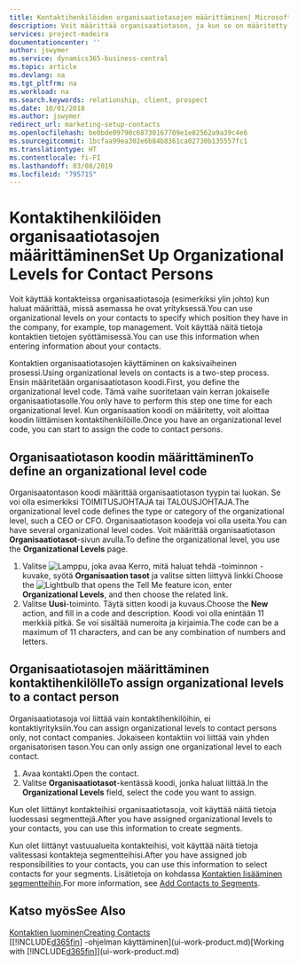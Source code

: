 ```yaml
---
title: Kontaktihenkilöiden organisaatiotasojen määrittäminen| Microsoft Docs
description: Voit määrittää organisaatiotason, ja kun se on määritetty kontaktille, voit ilmaista sen avulla, mikä on kontaktin asema yrityksessä (esimerkiksi ylin johto).
services: project-madeira
documentationcenter: ''
author: jswymer
ms.service: dynamics365-business-central
ms.topic: article
ms.devlang: na
ms.tgt_pltfrm: na
ms.workload: na
ms.search.keywords: relationship, client, prospect
ms.date: 10/01/2018
ms.author: jswymer
redirect_url: marketing-setup-contacts
ms.openlocfilehash: be0bde09790c68730167709e1e82562a9a39c4e6
ms.sourcegitcommit: 1bcfaa99ea302e6b84b8361ca02730b135557fc1
ms.translationtype: HT
ms.contentlocale: fi-FI
ms.lasthandoff: 03/08/2019
ms.locfileid: "795715"
---
```

# <a name="set-up-organizational-levels-for-contact-persons"></a><span data-ttu-id="c0f9a-103">Kontaktihenkilöiden organisaatiotasojen määrittäminen</span><span class="sxs-lookup"><span data-stu-id="c0f9a-103">Set Up Organizational Levels for Contact Persons</span></span>
<span data-ttu-id="c0f9a-104">Voit käyttää kontakteissa organisaatiotasoja (esimerkiksi ylin johto) kun haluat määrittää, missä asemassa he ovat yrityksessä.</span><span class="sxs-lookup"><span data-stu-id="c0f9a-104">You can use organizational levels on your contacts to specify which position they have in the company, for example, top management.</span></span> <span data-ttu-id="c0f9a-105">Voit käyttää näitä tietoja kontaktien tietojen syöttämisessä.</span><span class="sxs-lookup"><span data-stu-id="c0f9a-105">You can use this information when entering information about your contacts.</span></span>

<span data-ttu-id="c0f9a-106">Kontaktien organisaatiotasojen käyttäminen on kaksivaiheinen prosessi.</span><span class="sxs-lookup"><span data-stu-id="c0f9a-106">Using organizational levels on contacts is a two-step process.</span></span> <span data-ttu-id="c0f9a-107">Ensin määritetään organisaatiotason koodi.</span><span class="sxs-lookup"><span data-stu-id="c0f9a-107">First, you define the organizational level code.</span></span> <span data-ttu-id="c0f9a-108">Tämä vaihe suoritetaan vain kerran jokaiselle organisaatiotasolle.</span><span class="sxs-lookup"><span data-stu-id="c0f9a-108">You only have to perform this step one time for each organizational level.</span></span> <span data-ttu-id="c0f9a-109">Kun organisaation koodi on määritetty, voit aloittaa koodin liittämisen kontaktihenkilöille.</span><span class="sxs-lookup"><span data-stu-id="c0f9a-109">Once you have an organizational level code, you can start to assign the code to contact persons.</span></span>

## <a name="to-define-an-organizational-level-code"></a><span data-ttu-id="c0f9a-110">Organisaatiotason koodin määrittäminen</span><span class="sxs-lookup"><span data-stu-id="c0f9a-110">To define an organizational level code</span></span>
<span data-ttu-id="c0f9a-111">Organisaatontason koodi määrittää organisaatiotason tyypin tai luokan. Se voi olla esimerkiksi TOIMITUSJOHTAJA tai TALOUSJOHTAJA.</span><span class="sxs-lookup"><span data-stu-id="c0f9a-111">The organizational level code defines the type or category of the organizational level, such a CEO  or CFO.</span></span> <span data-ttu-id="c0f9a-112">Organisaatiotason koodeja voi olla useita.</span><span class="sxs-lookup"><span data-stu-id="c0f9a-112">You can have several organizational level codes.</span></span> <span data-ttu-id="c0f9a-113">Voit määrittää organisaatiotason **Organisaatiotasot**-sivun avulla.</span><span class="sxs-lookup"><span data-stu-id="c0f9a-113">To define the organizational level, you use the **Organizational Levels** page.</span></span>

1. <span data-ttu-id="c0f9a-114">Valitse ![Lamppu, joka avaa Kerro, mitä haluat tehdä -toiminnon](media/ui-search/search_small.png "Kerro, mitä haluat tehdä") -kuvake, syötä **Organisaation tasot** ja valitse sitten liittyvä linkki.</span><span class="sxs-lookup"><span data-stu-id="c0f9a-114">Choose the ![Lightbulb that opens the Tell Me feature](media/ui-search/search_small.png "Tell me what you want to do") icon, enter **Organizational Levels**, and then choose the related link.</span></span>
2. <span data-ttu-id="c0f9a-115">Valitse **Uusi**-toiminto. Täytä sitten koodi ja kuvaus.</span><span class="sxs-lookup"><span data-stu-id="c0f9a-115">Choose the **New** action, and fill in a code and description.</span></span> <span data-ttu-id="c0f9a-116">Koodi voi olla enintään 11 merkkiä pitkä. Se voi sisältää numeroita ja kirjaimia.</span><span class="sxs-lookup"><span data-stu-id="c0f9a-116">The code can be a maximum of 11 characters, and can be any combination of numbers and letters.</span></span>

## <a name="to-assign-organizational-levels-to-a-contact-person"></a><span data-ttu-id="c0f9a-117">Organisaatiotasojen määrittäminen kontaktihenkilölle</span><span class="sxs-lookup"><span data-stu-id="c0f9a-117">To assign organizational levels to a contact person</span></span>
<span data-ttu-id="c0f9a-118">Organisaatiotasoja voi liittää vain kontaktihenkilöihin, ei kontaktiyrityksiin.</span><span class="sxs-lookup"><span data-stu-id="c0f9a-118">You can assign organizational levels to contact persons only, not contact companies.</span></span> <span data-ttu-id="c0f9a-119">Jokaiseen kontaktiin voi liittää vain yhden organisatorisen tason.</span><span class="sxs-lookup"><span data-stu-id="c0f9a-119">You can only assign one organizational level to each contact.</span></span>

1. <span data-ttu-id="c0f9a-120">Avaa kontakti.</span><span class="sxs-lookup"><span data-stu-id="c0f9a-120">Open the contact.</span></span>
2. <span data-ttu-id="c0f9a-121">Valitse **Organisaatiotasot**-kentässä koodi, jonka haluat liittää.</span><span class="sxs-lookup"><span data-stu-id="c0f9a-121">In the **Organizational Levels** field, select the code you want to assign.</span></span>

<span data-ttu-id="c0f9a-122">Kun olet liittänyt kontakteihisi organisaatiotasoja, voit käyttää näitä tietoja luodessasi segmenttejä.</span><span class="sxs-lookup"><span data-stu-id="c0f9a-122">After you have assigned organizational levels to your contacts, you can use this information to create segments.</span></span>

<span data-ttu-id="c0f9a-123">Kun olet liittänyt vastuualueita kontakteihisi, voit käyttää näitä tietoja valitessasi kontakteja segmentteihisi.</span><span class="sxs-lookup"><span data-stu-id="c0f9a-123">After you have assigned job responsibilities to your contacts, you can use this information to select contacts for your segments.</span></span> <span data-ttu-id="c0f9a-124">Lisätietoja on kohdassa [Kontaktien lisääminen segmentteihin](marketing-add-contact-segment.md).</span><span class="sxs-lookup"><span data-stu-id="c0f9a-124">For more information, see [Add Contacts to Segments](marketing-add-contact-segment.md).</span></span>

## <a name="see-also"></a><span data-ttu-id="c0f9a-125">Katso myös</span><span class="sxs-lookup"><span data-stu-id="c0f9a-125">See Also</span></span>
[<span data-ttu-id="c0f9a-126">Kontaktien luominen</span><span class="sxs-lookup"><span data-stu-id="c0f9a-126">Creating Contacts</span></span>](marketing-create-contact-companies.md)  
<span data-ttu-id="c0f9a-127">[[!INCLUDE[d365fin](includes/d365fin_md.md)] -ohjelman käyttäminen](ui-work-product.md)</span><span class="sxs-lookup"><span data-stu-id="c0f9a-127">[Working with [!INCLUDE[d365fin](includes/d365fin_md.md)]](ui-work-product.md)</span></span>  
